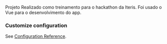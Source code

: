 Projeto Realizado como treinamento para o hackathon da Iteris. 
Foi usado o Vue para o desenvolvimento do app.

### Customize configuration
See [Configuration Reference](https://cli.vuejs.org/config/).
